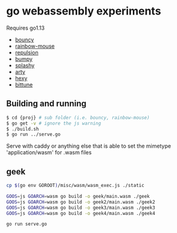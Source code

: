 # go webassembly experiments

Requires go1.13

- [bouncy](https://stdiopt.github.io/gowasm-experiments/bouncy)
- [rainbow-mouse](https://stdiopt.github.io/gowasm-experiments/rainbow-mouse)
- [repulsion](https://stdiopt.github.io/gowasm-experiments/repulsion)
- [bumpy](https://stdiopt.github.io/gowasm-experiments/bumpy)
- [splashy](https://stdiopt.github.io/gowasm-experiments/splashy)
- [arty](https://stdiopt.github.io/gowasm-experiments/arty/client)
- [hexy](https://stdiopt.github.io/gowasm-experiments/hexy)
- [bittune](https://stdiopt.github.io/gowasm-experiments/bittune)

## Building and running

```sh
$ cd {proj} # sub folder (i.e. bouncy, rainbow-mouse)
$ go get -v # ignore the js warning
$ ./build.sh
$ go run ../serve.go
```

Serve with caddy or anything else that is able to set the mimetype
'application/wasm' for .wasm files

## geek

```sh
cp $(go env GOROOT)/misc/wasm/wasm_exec.js ./static

GOOS=js GOARCH=wasm go build -o geek/main.wasm ./geek
GOOS=js GOARCH=wasm go build -o geek2/main.wasm ./geek2
GOOS=js GOARCH=wasm go build -o geek3/main.wasm ./geek3
GOOS=js GOARCH=wasm go build -o geek4/main.wasm ./geek4

go run serve.go
```
